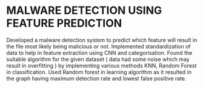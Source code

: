 # MALWARE DETECTION USING FEATURE PREDICTION


Developed a malware detection system to predict which feature will result in the file most likely being malicious or not.
Implemented standardization of data to help in feature extraction using CNN and categorisation.
Found the suitable algorithm for the given dataset ( data had some noise which may result in overfitting ) by implementing various methods KNN, Random Forest in classification.
Used Random forest in learning algorithm as it resulted in the graph having maximum detection rate and lowest false positive rate.
